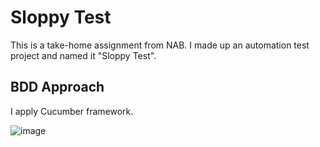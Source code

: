 # Sloppy Test
This is a take-home assignment from NAB. I made up an automation test project and named it "Sloppy Test".

## BDD Approach
I apply Cucumber framework. 

![image](https://user-images.githubusercontent.com/22786385/115146698-c74efd00-a081-11eb-9dbc-f6697d05d96a.png)
